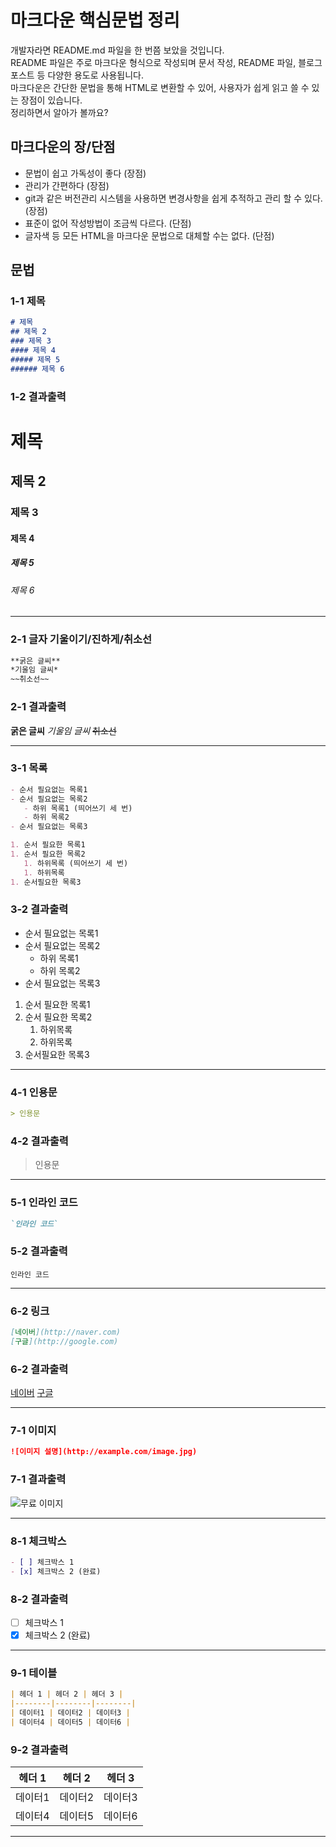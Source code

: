 # 마크다운 핵심문법 정리

개발자라면 README.md 파일을 한 번쯤 보았을 것입니다.<br>
README 파일은 주로 마크다운 형식으로 작성되며 문서 작성, README 파일, 블로그 포스트 등 다양한 용도로 사용됩니다.<br>
마크다운은 간단한 문법을 통해 HTML로 변환할 수 있어, 사용자가 쉽게 읽고 쓸 수 있는 장점이 있습니다.<br>
정리하면서 알아가 볼까요?

## 마크다운의 장/단점
- 문법이 쉽고 가독성이 좋다 (장점)
- 관리가 간편하다 (장점)
- git과 같은 버전관리 시스템을 사용하면 변경사항을 쉽게 추적하고 관리 할 수 있다. (장점)
- 표준이 없어 작성방법이 조금씩 다르다. (단점)
- 글자색 등 모든 HTML을 마크다운 문법으로 대체할 수는 없다. (단점)

## 문법
### 1-1 제목
```md
# 제목
## 제목 2
### 제목 3
#### 제목 4
##### 제목 5
###### 제목 6
```
### 1-2 결과출력
# 제목
## 제목 2
### 제목 3
#### 제목 4
##### 제목 5
###### 제목 6

---

### 2-1 글자 기울이기/진하게/취소선
```md
**굵은 글씨**
*기울임 글씨*
~~취소선~~
```
### 2-1 결과출력
**굵은 글씨**
*기울임 글씨*
~~취소선~~

---

### 3-1 목록
```md
- 순서 필요없는 목록1
- 순서 필요없는 목록2
   - 하위 목록1 (띄어쓰기 세 번)
   - 하위 목록2
- 순서 필요없는 목록3

1. 순서 필요한 목록1
1. 순서 필요한 목록2
   1. 하위목록 (띄어쓰기 세 번)
   1. 하위목록
1. 순서필요한 목록3


```
### 3-2 결과출력
- 순서 필요없는 목록1
- 순서 필요없는 목록2
   - 하위 목록1
   - 하위 목록2
- 순서 필요없는 목록3

1. 순서 필요한 목록1
1. 순서 필요한 목록2
   1. 하위목록
   1. 하위목록
1. 순서필요한 목록3

---

### 4-1 인용문
```md
> 인용문
```
### 4-2 결과출력
> 인용문

---

### 5-1 인라인 코드
```md
`인라인 코드`
```
### 5-2 결과출력
`인라인 코드`

---

### 6-2 링크
```md
[네이버](http://naver.com)
[구글](http://google.com)
```
### 6-2 결과출력
[네이버](https://naver.com)
[구글](http://google.com)

---

### 7-1 이미지
```md
![이미지 설명](http://example.com/image.jpg)
```
### 7-1 결과출력
![무료 이미지](https://media.istockphoto.com/id/1934523700/ko/%EC%82%AC%EC%A7%84/%ED%9C%B4%EB%8C%80-%EC%A0%84%ED%99%94%EB%A5%BC-%EC%82%AC%EC%9A%A9%ED%95%98%EC%97%AC-%EB%82%A8%EC%9E%90%EC%9D%98-%EC%86%90%EC%97%90-%EA%B7%BC%EC%A0%91.jpg?s=1024x1024&w=is&k=20&c=sABGOJjcx9x52STA8O7sgfaL5y3w8AHMPtsoNpn7yyM=)

---

### 8-1 체크박스
```md
- [ ] 체크박스 1
- [x] 체크박스 2 (완료)
```
### 8-2 결과출력
- [ ] 체크박스 1
- [x] 체크박스 2 (완료)

---

### 9-1 테이블
```md
| 헤더 1 | 헤더 2 | 헤더 3 |
|--------|--------|--------|
| 데이터1 | 데이터2 | 데이터3 |
| 데이터4 | 데이터5 | 데이터6 |

```
### 9-2 결과출력
| 헤더 1 | 헤더 2 | 헤더 3 |
|--------|--------|--------|
| 데이터1 | 데이터2 | 데이터3 |
| 데이터4 | 데이터5 | 데이터6 |

---
